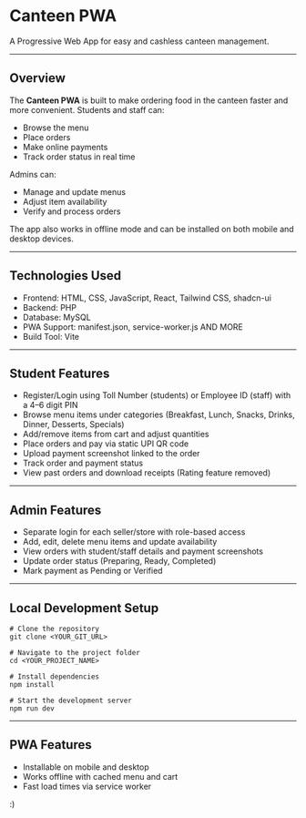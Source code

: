 # Canteen PWA

A Progressive Web App for easy and cashless canteen management.

---


## Overview

The **Canteen PWA** is built to make ordering food in the canteen faster and more convenient.
Students and staff can:

* Browse the menu
* Place orders
* Make online payments
* Track order status in real time

Admins can:

* Manage and update menus
* Adjust item availability
* Verify and process orders

The app also works in offline mode and can be installed on both mobile and desktop devices.


---

## Technologies Used

* Frontend: HTML, CSS, JavaScript, React, Tailwind CSS, shadcn-ui
* Backend: PHP
* Database: MySQL
* PWA Support: manifest.json, service-worker.js AND MORE
* Build Tool: Vite

---

## Student Features

* Register/Login using Toll Number (students) or Employee ID (staff) with a 4–6 digit PIN
* Browse menu items under categories (Breakfast, Lunch, Snacks, Drinks, Dinner, Desserts, Specials)
* Add/remove items from cart and adjust quantities
* Place orders and pay via static UPI QR code
* Upload payment screenshot linked to the order
* Track order and payment status
* View past orders and download receipts (Rating feature removed)

---

## Admin Features

* Separate login for each seller/store with role-based access
* Add, edit, delete menu items and update availability
* View orders with student/staff details and payment screenshots
* Update order status (Preparing, Ready, Completed)
* Mark payment as Pending or Verified

---

## Local Development Setup

```
# Clone the repository
git clone <YOUR_GIT_URL>

# Navigate to the project folder
cd <YOUR_PROJECT_NAME>

# Install dependencies
npm install

# Start the development server
npm run dev
```

---

## PWA Features

* Installable on mobile and desktop
* Works offline with cached menu and cart
* Fast load times via service worker

:)
